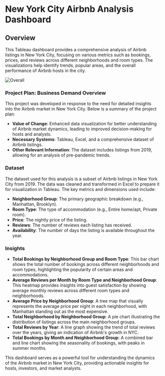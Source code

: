 # New York City Airbnb Analysis Dashboard

## Overview

This Tableau dashboard provides a comprehensive analysis of Airbnb listings in New York City, focusing on various metrics such as bookings, prices, and reviews across different neighborhoods and room types. The visualizations help identify trends, popular areas, and the overall performance of Airbnb hosts in the city.

![Overall](https://github.com/user-attachments/assets/d4f93fab-2f54-4ef3-b773-f5f39f5d18e3)


### Project Plan: Business Demand Overview

This project was developed in response to the need for detailed insights into the Airbnb market in New York City. Below is a summary of the project plan:

- **Value of Change**: Enhanced data visualization for better understanding of Airbnb market dynamics, leading to improved decision-making for hosts and analysts.
- **Necessary Systems**: Tableau, Excel, and a comprehensive dataset of Airbnb listings.
- **Other Relevant Information**: The dataset includes listings from 2019, allowing for an analysis of pre-pandemic trends.

### Dataset

The dataset used for this analysis is a subset of Airbnb listings in New York City from 2019. The data was cleaned and transformed in Excel to prepare it for visualization in Tableau. The key metrics and dimensions used include:

- **Neighborhood Group**: The primary geographic breakdown (e.g., Manhattan, Brooklyn).
- **Room Type**: The type of accommodation (e.g., Entire home/apt, Private room).
- **Price**: The nightly price of the listing.
- **Reviews**: The number of reviews each listing has received.
- **Availability**: The number of days the listing is available throughout the year.

### Insights

- **Total Bookings by Neighborhood Group and Room Type**: This bar chart shows the total number of bookings across different neighborhoods and room types, highlighting the popularity of certain areas and accommodations.
- **Average Reviews per Month by Room Type and Neighborhood Group**: This heatmap provides insights into guest satisfaction by showing average monthly reviews across different room types and neighborhoods.
- **Average Price by Neighborhood Group**: A tree map that visually represents the average price per night in each neighborhood, with Manhattan standing out as the most expensive.
- **Total Neighborhood by Neighborhood Group**: A pie chart illustrating the distribution of listings across the main neighborhood groups.
- **Total Reviews by Year**: A line graph showing the trend of total reviews over the years, giving an indication of Airbnb's growth in NYC.
- **Total Bookings by Month and Neighborhood Group**: A combined bar and line chart showing the seasonality of bookings, with peaks in summer months.

This dashboard serves as a powerful tool for understanding the dynamics of the Airbnb market in New York City, providing actionable insights for hosts, investors, and market analysts.

